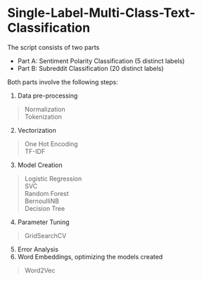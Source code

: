 # Single-Label-Multi-Class-Text-Classification

The script consists of two parts
- Part A: Sentiment Polarity Classification (5 distinct labels)
- Part B: Subreddit Classification (20 distinct labels)

Both parts involve the following steps:
1. Data pre-processing
  > Normalization <br>
  > Tokenization
2. Vectorization
  > One Hot Encoding <br>
  > TF-IDF 
3. Model Creation
  > Logistic Regression <br>
  > SVC <br>
  > Random Forest <br>
  > BernoulliNB <br>
  > Decision Tree <br>
4. Parameter Tuning 
  > GridSearchCV
5. Error Analysis
6. Word Embeddings, optimizing the models created
  > Word2Vec
